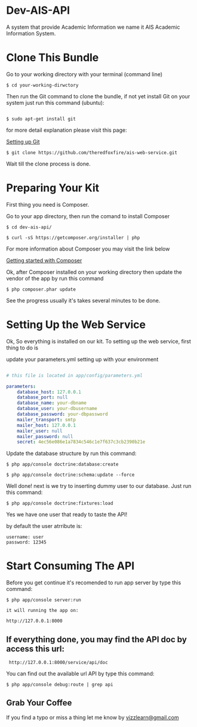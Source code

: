 Dev-AIS-API
=============

A system that provide Academic Information we name it AIS Academic Information System.

# Clone This Bundle

Go to your working directory with your terminal (command line)

```
$ cd your-working-dirwctory
```

Then run the Git command to clone the bundle, if not yet install Git on your system just run this command (ubuntu):

```

$ sudo apt-get install git
```

for more detail explanation please visit this page:

[Setting up Git](https://help.github.com/articles/set-up-git/)

```
$ git clone https://github.com/theredfoxfire/ais-web-service.git
```

Wait till the clone process is done.

# Preparing Your Kit

First thing you need is Composer.

Go to your app directory, then run the comand to install Composer

```
$ cd dev-ais-api/

$ curl -sS https://getcomposer.org/installer | php
```
For more information about Composer you may visit the link below

[Getting started with Composer](https://getcomposer.org/doc/00-intro.md)

Ok, after Composer installed on your working directory then update the vendor of the app by run this command

```
$ php composer.phar update
```

See the progress usually it's takes several minutes to be done.

# Setting Up the Web Service

Ok, So everything is installed on our kit. To setting up the web service, first thing to do is

update your parameters.yml setting up with your environment

```yaml

# this file is located in app/config/parameters.yml

parameters:
    database_host: 127.0.0.1
    database_port: null
    database_name: your-dbname
    database_user: your-dbusername
    database_password: your-dbpassword
    mailer_transport: smtp
    mailer_host: 127.0.0.1
    mailer_user: null
    mailer_password: null
    secret: 4ec56e086e1a7834c546c1e7f637c3cb2390b21e

```

Update the database structure by run this command:

```
$ php app/console doctrine:database:create

$ php app/console doctrine:schema:update --force
```

Well done! next is we try to inserting dummy user to our database. Just run this command:

```
$ php app/console doctrine:fixtures:load
```

Yes we have one user that ready to taste the API!

by default the user atrribute is:

```
username: user
password: 12345

```

# Start Consuming The API

Before you get continue it's recomended to run app server by type this command:

```
$ php app/console server:run

it will running the app on:

http://127.0.0.1:8000
```

## If everything done, you may find the API doc by access this url:

```
 http://127.0.0.1:8000/service/api/doc
```

You can find out the available url API by type this command:

```
$ php app/console debug:route | grep api
```

## Grab Your Coffee

If you find a typo or miss a thing let me know by vizzlearn@gmail.com
